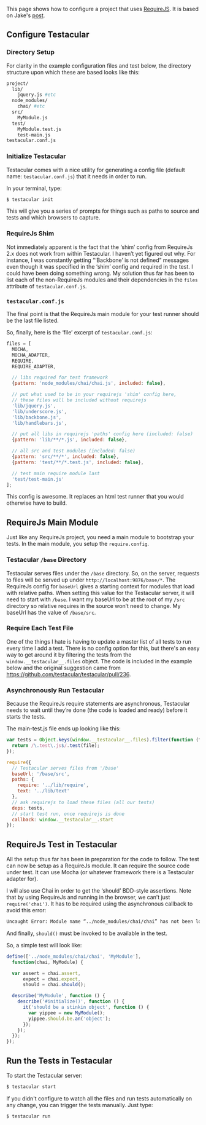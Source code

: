 This page shows how to configure a project that uses [RequireJS](http://requirejs.org/). It is based on Jake's [post](http://jaketrent.com/post/test-requirejs-testacular/).

## Configure Testacular

### Directory Setup

For clarity in the example configuration files and test below, the directory structure upon which these are based looks like this:
```bash
project/
  lib/
    jquery.js #etc
  node_modules/
    chai/ #etc
  src/
    MyModule.js
  test/
    MyModule.test.js
    test-main.js
testacular.conf.js
```

### Initialize Testacular

Testacular comes with a nice utility for generating a config file (default name: `testacular.conf.js`) that it needs in order to run.

In your terminal, type:
```bash
$ testacular init
```
This will give you a series of prompts for things such as paths to source and tests and which browsers to capture.

### RequireJs Shim

Not immediately apparent is the fact that the ‘shim’ config from RequireJs 2.x does not work from within Testacular. I haven’t yet figured out why. For instance, I was constantly getting “‘Backbone’ is not defined” messages even though it was specified in the ‘shim’ config and required in the test. I could have been doing something wrong. My solution thus far has been to list each of the non-RequireJs modules and their dependencies in the `files` attribute of `testacular.conf.js`.

### `testacular.conf.js`

The final point is that the RequireJs main module for your test runner should be the last file listed.

So, finally, here is the ‘file’ excerpt of `testacular.conf.js`:
```javascript
files = [
  MOCHA,
  MOCHA_ADAPTER,
  REQUIRE,
  REQUIRE_ADAPTER,

  // libs required for test framework
  {pattern: 'node_modules/chai/chai.js', included: false},

  // put what used to be in your requirejs 'shim' config here,
  // these files will be included without requirejs
  'lib/jquery.js',
  'lib/underscore.js',
  'lib/backbone.js',
  'lib/handlebars.js',

  // put all libs in requirejs 'paths' config here (included: false)
  {pattern: 'lib/**/*.js', included: false},

  // all src and test modules (included: false)
  {pattern: 'src/**/*', included: false},
  {pattern: 'test/**/*.test.js', included: false},

  // test main require module last
  'test/test-main.js'
];
```
This config is awesome. It replaces an html test runner that you would otherwise have to build.

## RequireJs Main Module

Just like any RequireJs project, you need a main module to bootstrap your tests. In the main module, you setup the `require.config`.

### Testacular `/base` Directory

Testacular serves files under the `/base` directory. So, on the server, requests to files will be served up under `http://localhost:9876/base/*`. The RequireJs config for `baseUrl` gives a starting context for modules that load with relative paths. When setting this value for the Testacular server, it will need to start with `/base`. I want my baseUrl to be at the root of my `/src` directory so relative requires in the source won’t need to change. My baseUrl has the value of `/base/src`.

### Require Each Test File

One of the things I hate is having to update a master list of all tests to run every time I add a test. There is no config option for this, but there's an easy way to get around it by filtering the tests from the `window.__testacular__.files` object.
The code is included in the example below and the original suggestion came from <https://github.com/testacular/testacular/pull/236>.

### Asynchronously Run Testacular

Because the RequireJs require statements are asynchronous, Testacular needs to wait until they’re done (the code is loaded and ready) before it starts the tests.

The main-test.js file ends up looking like this:
```javascript
var tests = Object.keys(window.__testacular__.files).filter(function (file) {
  return /\.test\.js$/.test(file);
});

require({
  // Testacular serves files from '/base'
  baseUrl: '/base/src',
  paths: {
    require: '../lib/require',
    text: '../lib/text'
  },
  // ask requirejs to load these files (all our tests)
  deps: tests,
  // start test run, once requirejs is done
  callback: window.__testacular__.start
});
```

## RequireJs Test in Testacular

All the setup thus far has been in preparation for the code to follow. The test can now be setup as a RequireJs module. It can require the source code under test. It can use Mocha (or whatever framework there is a Testacular adapter for).

I will also use Chai in order to get the ‘should’ BDD-style assertions. Note that by using RequireJs and running in the browser, we can’t just `require('chai')`. It has to be required using the asynchronous callback to avoid this error:
```bash
Uncaught Error: Module name “../node_modules/chai/chai” has not been loaded yet for context: _. Use require([])
```
And finally, `should()` must be invoked to be available in the test.

So, a simple test will look like:
```javascript
define(['../node_modules/chai/chai', 'MyModule'],
  function(chai, MyModule) {

  var assert = chai.assert,
      expect = chai.expect,
      should = chai.should();

  describe('MyModule', function () {
    describe('#initialize()', function () {
      it('should be a stinkin object', function () {
        var yippee = new MyModule();
        yippee.should.be.an('object');
      });
    });
  });
});
```

## Run the Tests in Testacular

To start the Testacular server:
```bash
$ testacular start
```

If you didn't configure to watch all the files and run tests automatically on any change, you can trigger the tests manually. Just type:
```bash
$ testacular run
```
